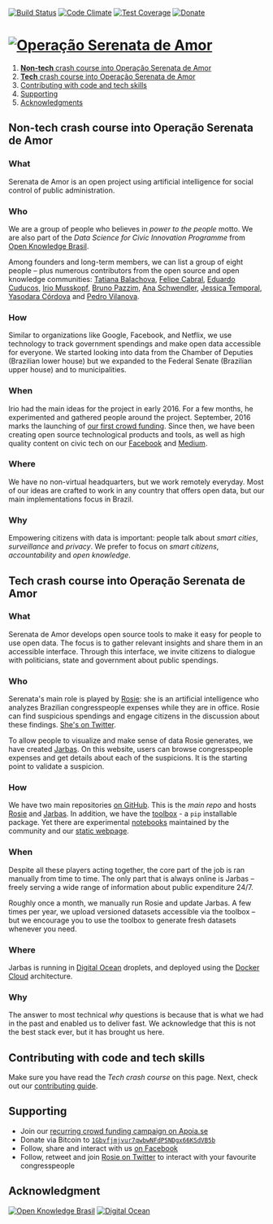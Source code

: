 [![Build Status](https://img.shields.io/travis/okfn-brasil/serenata-de-amor/master.svg)](https://travis-ci.org/okfn-brasil/serenata-de-amor)
[![Code Climate](https://img.shields.io/codeclimate/maintainability-percentage/okfn-brasil/serenata-de-amor.svg)](https://codeclimate.com/github/okfn-brasil/serenata-de-amor)
[![Test Coverage](https://img.shields.io/codeclimate/coverage/okfn-brasil/serenata-de-amor.svg)](https://codeclimate.com/github/okfn-brasil/serenata-de-amor/test_coverage)
[![Donate](https://img.shields.io/badge/donate-apoia.se-EB4A3B.svg)](https://apoia.se/serenata)

# [![Operação Serenata de Amor](docs/logo.png)](https://serenata.ai/en)

1. [**Non-tech** crash course into Operação Serenata de Amor](#non-tech-crash-course-into-operação-serenata-de-amor)
2. [**Tech** crash course into Operação Serenata de Amor](#tech-crash-course-into-operação-serenata-de-amor)
3. [Contributing with code and tech skills](#contributing-with-code-and-tech-skills)
4. [Supporting](#supporting)
5. [Acknowledgments](#acknowledgments)

## Non-tech crash course into Operação Serenata de Amor

### What

Serenata de Amor is an open project using artificial intelligence for social control of public administration.

### Who

We are a group of people who believes in _power to the people_ motto. We are also part of the _Data Science for Civic Innovation Programme_ from [Open Knowledge Brasil](http://br.okfn.org).

Among founders and long-term members, we can list a group of eight people – plus numerous contributors from the open source and open knowledge communities:  [Tatiana Balachova](https://tatianasb.ru), [Felipe Cabral](https://twitter.com/felipebcabral), [Eduardo Cuducos](https://cuducos.me),  [Irio Musskopf](https://iriomk.com), [Bruno Pazzim](http://brunopazzim.com/), [Ana Schwendler](http://anaschwendler.com/), [Jessica Temporal](http://jtemporal.com/), [Yasodara Córdova](https://twitter.com/yaso) and [Pedro Vilanova](https://twitter.com/pedrovilanova).

### How

Similar to organizations like Google, Facebook, and Netflix, we use technology to track government spendings and make open data accessible for everyone. We started looking into data from the Chamber of Deputies (Brazilian lower house) but we expanded to the Federal Senate (Brazilian upper house) and to municipalities.

### When

Irio had the main ideas for the project in early 2016. For a few months, he experimented and gathered people around the project. September, 2016 marks the launching of [our first crowd funding](https://catarse.me/serenata). Since then, we have been creating open source technological products and tools, as well as high quality content on civic tech on our [Facebook](https://fb.com/operacaoserenatadeamor) and [Medium](https://medium.com/serenata).

### Where

We have no non-virtual headquarters, but we work remotely everyday. Most of our ideas are crafted to work in any country that offers open data, but our main implementations focus in Brazil.

### Why

Empowering citizens with data is important: people talk about _smart cities_, _surveillance_ and _privacy_. We prefer to focus on _smart citizens_, _accountability_ and _open knowledge_.

## Tech crash course into Operação Serenata de Amor

### What

Serenata de Amor develops open source tools to make it easy for people to use open data. The focus is to gather relevant insights and share them in an accessible interface. Through this interface, we invite citizens to dialogue with politicians, state and government about public spendings.

### Who

Serenata's main role is played by [Rosie](rosie/README.md): she is an artificial intelligence who analyzes Brazilian congresspeople expenses while they are in office. Rosie can find suspicious spendings and engage citizens in the discussion about these findings. [She's on Twitter](https://twitter.com/RosieDaSerenata).

To allow people to visualize and make sense of data Rosie generates, we have created [Jarbas](jarbas/README.md). On this website, users can browse congresspeople expenses and get details about each of the suspicions. It is the starting point to validate a suspicion.

### How

We have two main repositories [on GitHub](https://github.com/okfn-brasil). This is the _main repo_ and hosts [Rosie](rosie/README.md) and [Jarbas](jarbas/README.md). In addition, we have the [toolbox](https://github.com/okfn-brasil/serenata-toolbox) - a `pip` installable package. Yet there are experimental [notebooks](https://github.com/okfn-brasil/notebooks) maintained by the community and our [static webpage](https://github.com/okfn-brasil/serenata-website).

### When

Despite all these players acting together, the core part of the job is ran manually from time to time. The only part that is always online is Jarbas – freely serving a wide range of information about public expenditure 24/7.

Roughly once a month, we manually run Rosie and update Jarbas. A few times per year, we upload versioned datasets accessible via the toolbox – but we encourage you to use the toolbox to generate fresh datasets whenever you need.

### Where

Jarbas is running in [Digital Ocean](https://www.digitalocean.com) droplets, and deployed using the [Docker Cloud](https://cloud.docker.com/) architecture.

### Why

The answer to most technical _why_ questions is because that is what we had in the past and enabled us to deliver fast. We acknowledge that this is not the best stack ever, but it has brought us here.

## Contributing with code and tech skills

Make sure you have read the _Tech crash course_ on this page. Next, check out our [contributing guide](CONTRIBUTING.md).

## Supporting

* Join our [recurring crowd funding campaign on Apoia.se](http://apoia.se/serenata)
* Donate via Bitcoin to [`1Gbvfjmjvur7qwbwNFdPSNDgx66KSdVB5b`](https://blockchain.info/address/1Gbvfjmjvur7qwbwNFdPSNDgx66KSdVB5b)
* Follow, share and interact with us [on Facebook](https://fb.com/operacaoserenatadeamor)
* Follow, retweet and join [Rosie on Twitter](https://twitter.com/RosieDaSerenata) to interact with your favourite congresspeople

## Acknowledgment

[![Open Knowledge Brasil](docs/okbr.png)](https://br.okfn.org) [![Digital Ocean](docs/digitalocean.png)](https://www.digitalocean.com)
